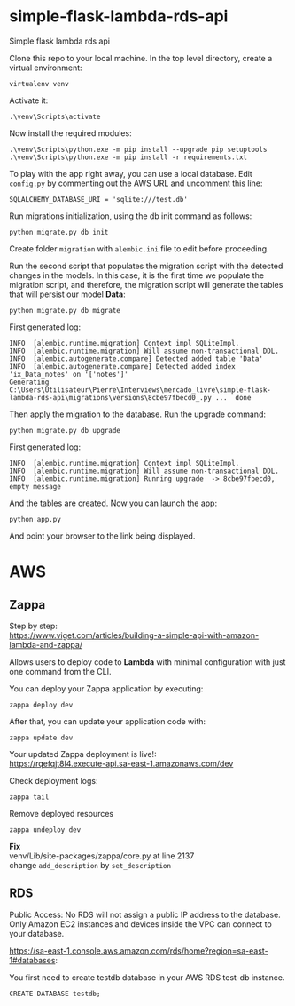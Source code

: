 # simple-flask-lambda-rds-api
Simple flask lambda rds api

Clone this repo to your local machine. In the top level directory, create a virtual environment:
```
virtualenv venv
```
Activate it:
```
.\venv\Scripts\activate
```
Now install the required modules:
```
.\venv\Scripts\python.exe -m pip install --upgrade pip setuptools
.\venv\Scripts\python.exe -m pip install -r requirements.txt
```


To play with the app right away, you can use a local database. Edit ```config.py``` by commenting out the AWS URL and uncomment this line:
```
SQLALCHEMY_DATABASE_URI = 'sqlite:///test.db'
```

Run migrations initialization, using the db init command as follows:
```
python migrate.py db init
```
Create folder `migration` with `alembic.ini` file to edit before proceeding.  

Run the second script that populates the migration script with the detected changes in the models. 
In this case, it is the first time we populate the migration script, and therefore, the
migration script will generate the tables that will persist our model **Data**:
```
python migrate.py db migrate 
```

First generated log:
```
INFO  [alembic.runtime.migration] Context impl SQLiteImpl.
INFO  [alembic.runtime.migration] Will assume non-transactional DDL.
INFO  [alembic.autogenerate.compare] Detected added table 'Data'
INFO  [alembic.autogenerate.compare] Detected added index 'ix_Data_notes' on '['notes']'
Generating C:\Users\Utilisateur\Pierre\Interviews\mercado_livre\simple-flask-lambda-rds-api\migrations\versions\8cbe97fbecd0_.py ...  done
```


Then apply the migration to the database. Run the upgrade command:
```
python migrate.py db upgrade
```

First generated log:
```
INFO  [alembic.runtime.migration] Context impl SQLiteImpl.
INFO  [alembic.runtime.migration] Will assume non-transactional DDL.
INFO  [alembic.runtime.migration] Running upgrade  -> 8cbe97fbecd0, empty message
```

And the tables are created.  Now you can launch the app:
```
python app.py
```
And point your browser to the link being displayed.

# AWS

## Zappa
Step by step:  
https://www.viget.com/articles/building-a-simple-api-with-amazon-lambda-and-zappa/

Allows users to deploy code to **Lambda** with minimal configuration with just one command from the CLI.

You can deploy your Zappa application by executing:
```
zappa deploy dev
```

After that, you can update your application code with:
```
zappa update dev
```

Your updated Zappa deployment is live!:  
https://rqefqjt8l4.execute-api.sa-east-1.amazonaws.com/dev


Check deployment logs:
```
zappa tail
```

Remove deployed resources
```
zappa undeploy dev
```

**Fix**  
venv/Lib/site-packages/zappa/core.py at line 2137  
change `add_description` by `set_description`
## RDS
Public Access: No
RDS will not assign a public IP address to the database. Only Amazon EC2 instances and devices inside the VPC can connect to your database.

https://sa-east-1.console.aws.amazon.com/rds/home?region=sa-east-1#databases:

You first need to create testdb database in your AWS RDS test-db instance.
```
CREATE DATABASE testdb;
```